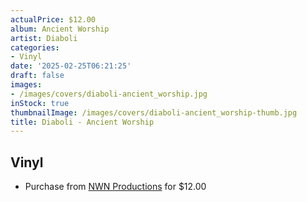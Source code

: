 ```yaml
---
actualPrice: $12.00
album: Ancient Worship
artist: Diaboli
categories:
- Vinyl
date: '2025-02-25T06:21:25'
draft: false
images:
- /images/covers/diaboli-ancient_worship.jpg
inStock: true
thumbnailImage: /images/covers/diaboli-ancient_worship-thumb.jpg
title: Diaboli - Ancient Worship
---
```


## Vinyl
* Purchase from [NWN Productions](http://shop.nwnprod.com/index.php?route=product/product&path=76&product_id=58298&sort=pd.name&order=ASC) for $12.00
